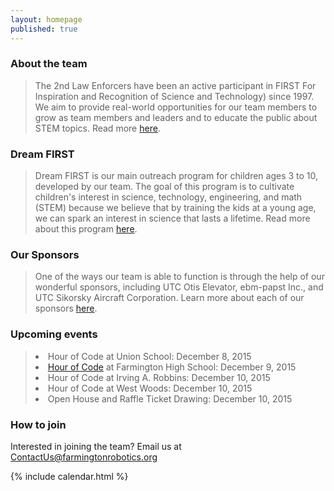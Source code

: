 ```yaml
---
layout: homepage
published: true
---
```

### About the team

>The 2nd Law Enforcers have been an active participant in FIRST For Inspiration and Recognition of Science and Technology) since 1997. We aim to provide real-world opportunities for our team members to grow as team members and leaders and to educate the public about STEM topics. Read more [here](http://farmingtonrobotics.org/about).

### Dream FIRST

>Dream FIRST is our main outreach program for children ages 3 to 10, developed by our team. The goal of this program is to cultivate children's interest in science, technology, engineering, and math (STEM) because we believe that by training the kids at a young age, we can spark an interest in science that lasts a lifetime. Read more about this program [here](http://farmingtonrobotics.org/dreamfirst).

### Our Sponsors

>One of the ways our team is able to function is through the help of our wonderful sponsors, including UTC Otis Elevator, ebm-papst Inc., and UTC Sikorsky Aircraft Corporation. Learn more about each of our sponsors [here](http://farmingtonrobotics.org/sponsors).

### Upcoming events

><li> Hour of Code at Union School: December 8, 2015</li>
><li> <a href=http://farmingtonrobotics.org/hofc>Hour of Code</a> at Farmington High School: December 9, 2015</li>
><li> Hour of Code at Irving A. Robbins: December 10, 2015</li>
><li> Hour of Code at West Woods: December 10, 2015</li>
><li> Open House and Raffle Ticket Drawing: December 10, 2015</li>

### How to join

Interested in joining the team? Email us at <ContactUs@farmingtonrobotics.org>

{% include calendar.html %}
